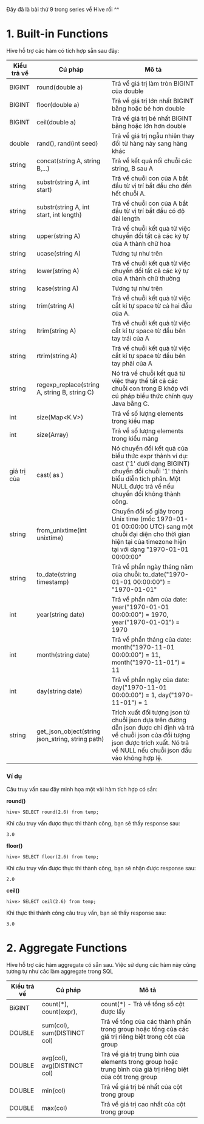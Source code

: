 Đây đã là bài thứ 9 trong series về Hive rồi ^^ 
# 1. Built-in Functions
Hive hỗ trợ các hàm có tích hợp sẵn sau đây:


| Kiểu trả về | Cú pháp | Mô tả |
| -------- | -------- | -------- |
| BIGINT    | round(double a)	     | Trả về giá trị làm tròn BIGINT của double     |
| BIGINT    | floor(double a)	     | Trả về giá trị lớn nhất BIGINT bằng hoặc bé hơn double     |
| BIGINT    | ceil(double a)	     | Trả về giá trị bé nhất BIGINT bằng hoặc lớn hơn double     |
| double    | rand(), rand(int seed)	     | Trả về giá trị ngẫu nhiên thay đổi từ hàng này sang hàng khác      |
| string    | concat(string A, string B,...)	     | Trả về kết quả nối chuỗi các string, B sau A     |
| string    | substr(string A, int start)	     | Trả về chuỗi con của A bắt đầu từ vị trí bắt đầu cho đến hết chuỗi A.     |
| string    | substr(string A, int start, int length)	     | Trả về chuỗi con của A bắt đầu từ vị trí bắt đầu có độ dài length     |
| string    | upper(string A)	     | Trả về chuỗi kết quả từ việc chuyển đổi tất cả các ký tự của A thành chữ hoa |
| string    | ucase(string A)	     | Tương tự như trên     |
| string    | lower(string A)	     | Trả về chuỗi kết quả từ việc chuyển đổi tất cả các ký tự của A thành chữ thường     |
| string    | lcase(string A)	     | Tương tự như trên     |
| string    | trim(string A)	     |  Trả về chuỗi kết quả từ việc cắt kí tự space từ cả hai đầu của A.    |
| string    | ltrim(string A)	     |  Trả về chuỗi kết quả từ việc cắt kí tự space từ đầu bên tay trái của A    |
| string    | rtrim(string A)	     | Trả về chuỗi kết quả từ việc cắt kí tự space từ đầu bên tay phải của A     |
| string    | regexp_replace(string A, string B, string C)	     |  Nó trả về chuỗi kết quả từ việc thay thế tất cả các chuỗi con trong B khớp với cú pháp biểu thức chính quy Java bằng C.    |
| int    | size(Map<K.V>)	     | Trả về số lượng elements trong kiểu map     |
| int    | size(Array<T>)	     | Trả về số lượng elements trong kiểu mảng    |
| giá trị của    | cast(<expr> as <type>)	     | Nó chuyển đổi kết quả của biểu thức expr thành <type> ví dụ:  cast ('1' dưới dạng BIGINT) chuyển đổi chuỗi '1' thành biểu diễn tích phân.  Một NULL được trả về nếu chuyển đổi không thành công.     |
| string    | from_unixtime(int unixtime)	     | Chuyển đổi số giây trong Unix time (mốc 1970-01-01 00:00:00 UTC) sang một chuỗi đại diện cho thời gian hiện tại của timezone hiện tại với dạng "1970-01-01 00:00:00"     |
| string    | to_date(string timestamp)	     | Trả về phần ngày tháng năm  của chuỗi: to_date("1970-01-01 00:00:00") = "1970-01-01"      |
| int    | year(string date)	     | Trả về phần năm của date: year("1970-01-01 00:00:00") = 1970, year("1970-01-01") = 1970    |
| int    | month(string date)	     | Trả về phần tháng của date: month("1970-11-01 00:00:00") = 11, month("1970-11-01") = 11      |
| int    | day(string date)	     | Trả về phần ngày của date: day("1970-11-01 00:00:00") = 1, day("1970-11-01") = 1     |
| string    | get_json_object(string json_string, string path)	     | Trích xuất đối tượng json từ chuỗi json dựa trên đường dẫn json được chỉ định và trả về chuỗi json của đối tượng json được trích xuất.  Nó trả về NULL nếu chuỗi json đầu vào không hợp lệ.     |

### Ví dụ 
Câu truy vấn sau đây minh họa một vài hàm tích hợp có sắn:

**round()**
```
hive> SELECT round(2.6) from temp;
```
Khi câu truy vấn được thực thi thành công, bạn sẽ thấy response sau:
```
3.0
```

**floor()**
```
hive> SELECT floor(2.6) from temp;
```
Khi câu truy vấn được thực thi thành công, bạn sẽ nhận được response sau:
```
2.0
```
    
**ceil()**
    
```
hive> SELECT ceil(2.6) from temp;
```

Khi thực thi thành công câu truy vấn, bạn sẽ thấy response sau:
```
3.0
```

# 2. Aggregate Functions
Hive hỗ trợ các hàm aggregate có sẵn sau. Việc sử dụng các hàm này cũng tương tự như các làm aggregate trong SQL 


| Kiểu trả về | Cú pháp | Mô tả |
| -------- | -------- | -------- |
| BiGINT     | count(*), count(expr),	     | count(*) - Trả về tổng số cột được lấy     |
| DOUBLE     | sum(col), sum(DISTINCT col)	     | Trả về tổng của các thành phần trong group hoặc tổng của các giá trị riêng biệt trong cột của group    |
| DOUBLE     | avg(col), avg(DISTINCT col)	     | Trả về giá trị trung bình của elements trong group hoặc trung bình của giá trị riêng biệt của cột trong group     |
| DOUBLE     | min(col)	     | Trả về giá trị bé nhất của cột trong group    |
| DOUBLE     | max(col)	     | Trả về giá trị cao nhất của cột trong group     |